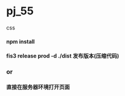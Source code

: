 # pj_55
css


#### npm install
#### fis3 release prod -d ./dist  发布版本(压缩代码)

### or
#### 直接在服务器环境打开页面                                                                                                                                                                                                                                                                                                                  
